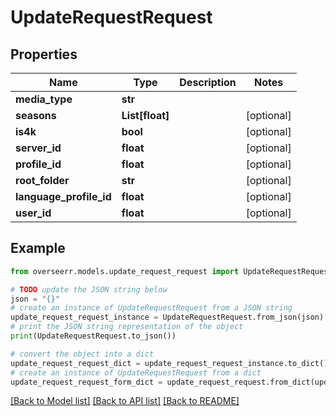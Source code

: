 # UpdateRequestRequest


## Properties

Name | Type | Description | Notes
------------ | ------------- | ------------- | -------------
**media_type** | **str** |  | 
**seasons** | **List[float]** |  | [optional] 
**is4k** | **bool** |  | [optional] 
**server_id** | **float** |  | [optional] 
**profile_id** | **float** |  | [optional] 
**root_folder** | **str** |  | [optional] 
**language_profile_id** | **float** |  | [optional] 
**user_id** | **float** |  | [optional] 

## Example

```python
from overseerr.models.update_request_request import UpdateRequestRequest

# TODO update the JSON string below
json = "{}"
# create an instance of UpdateRequestRequest from a JSON string
update_request_request_instance = UpdateRequestRequest.from_json(json)
# print the JSON string representation of the object
print(UpdateRequestRequest.to_json())

# convert the object into a dict
update_request_request_dict = update_request_request_instance.to_dict()
# create an instance of UpdateRequestRequest from a dict
update_request_request_form_dict = update_request_request.from_dict(update_request_request_dict)
```
[[Back to Model list]](../README.md#documentation-for-models) [[Back to API list]](../README.md#documentation-for-api-endpoints) [[Back to README]](../README.md)


